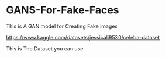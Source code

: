 # GANS-For-Fake-Faces


This is A GAN model for Creating Fake images 

https://www.kaggle.com/datasets/jessicali9530/celeba-dataset

This is The Dataset you can use 
